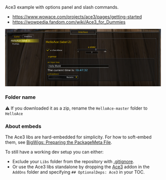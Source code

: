 Ace3 example with options panel and slash commands.
- https://www.wowace.com/projects/ace3/pages/getting-started
- https://wowpedia.fandom.com/wiki/Ace3_for_Dummies

![](https://github.com/ketho-wow/HelloAce/raw/master/preview.png)

### Folder name
⚠️ If you downloaded it as a zip, rename the `HelloAce-master` folder to `HelloAce`

### About embeds
The Ace3 libs are hard-embedded for simplicity. For how to soft-embed them, see [BigWigs: Preparing the PackageMeta File](https://github.com/BigWigsMods/packager/wiki/Preparing-the-PackageMeta-File).

To still have a working dev setup you can either:
* Exclude your `Libs` folder from the repository with [.gitignore](https://git-scm.com/docs/gitignore).
* Or use the Ace3 libs standalone by dropping the [Ace3](https://www.wowace.com/projects/ace3) addon in the `AddOns` folder and specifying `## OptionalDeps: Ace3` in your TOC.
